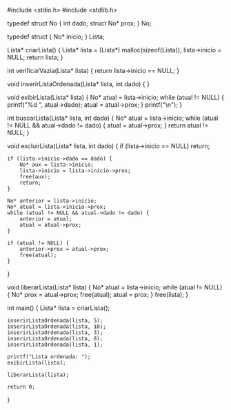 #include <stdio.h>
#include <stdlib.h>

typedef struct No {
    int dado;
    struct No* prox;
} No;

typedef struct {
    No* inicio;
} Lista;

Lista* criarLista() {
    Lista* lista = (Lista*) malloc(sizeof(Lista));
    lista->inicio = NULL;
    return lista;
}

int verificarVazia(Lista* lista) {
    return lista->inicio == NULL;
}

void inserirListaOrdenada(Lista* lista, int dado) {
}

void exibirLista(Lista* lista) {
    No* atual = lista->inicio;
    while (atual != NULL) {
        printf("%d ", atual->dado);
        atual = atual->prox;
    }
    printf("\n");
}

int buscarLista(Lista* lista, int dado) {
    No* atual = lista->inicio;
    while (atual != NULL && atual->dado != dado) {
        atual = atual->prox;
    }
    return atual != NULL;
}

void excluirLista(Lista* lista, int dado) {
    if (lista->inicio == NULL) return;

    if (lista->inicio->dado == dado) {
        No* aux = lista->inicio;
        lista->inicio = lista->inicio->prox;
        free(aux);
        return;
    }

    No* anterior = lista->inicio;
    No* atual = lista->inicio->prox;
    while (atual != NULL && atual->dado != dado) {
        anterior = atual;
        atual = atual->prox;
    }

    if (atual != NULL) {
        anterior->prox = atual->prox;
        free(atual);
    }
}

void liberarLista(Lista* lista) {
    No* atual = lista->inicio;
    while (atual != NULL) {
        No* prox = atual->prox;
        free(atual);
        atual = prox;
    }
    free(lista);
}

int main() {
    Lista* lista = criarLista();

    inserirListaOrdenada(lista, 5);
    inserirListaOrdenada(lista, 10);
    inserirListaOrdenada(lista, 3);
    inserirListaOrdenada(lista, 8);
    inserirListaOrdenada(lista, 1);

    printf("Lista ordenada: ");
    exibirLista(lista);

    liberarLista(lista);

    return 0;
}
